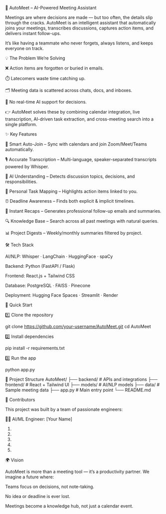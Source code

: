🤖 AutoMeet – AI-Powered Meeting Assistant

Meetings are where decisions are made — but too often, the details slip through the cracks.
AutoMeet is an intelligent assistant that automatically joins your meetings, transcribes discussions, captures action items, and delivers instant follow-ups.

It’s like having a teammate who never forgets, always listens, and keeps everyone on track.

💡 The Problem We’re Solving

❌ Action items are forgotten or buried in emails.

⏱️ Latecomers waste time catching up.

🗂️ Meeting data is scattered across chats, docs, and inboxes.

🤯 No real-time AI support for decisions.

👉 AutoMeet solves these by combining calendar integration, live transcription, AI-driven task extraction, and cross-meeting search into a single platform.

✨ Key Features

📅 Smart Auto-Join – Sync with calendars and join Zoom/Meet/Teams automatically.

🎙️ Accurate Transcription – Multi-language, speaker-separated transcripts powered by Whisper.

🧠 AI Understanding – Detects discussion topics, decisions, and responsibilities.

📌 Personal Task Mapping – Highlights action items linked to you.

⏰ Deadline Awareness – Finds both explicit & implicit timelines.

📧 Instant Recaps – Generates professional follow-up emails and summaries.

🔍 Knowledge Base – Search across all past meetings with natural queries.

📊 Project Digests – Weekly/monthly summaries filtered by project.

🛠️ Tech Stack

AI/NLP: Whisper · LangChain · HuggingFace · spaCy

Backend: Python (FastAPI / Flask)

Frontend: React.js + Tailwind CSS

Database: PostgreSQL · FAISS · Pinecone

Deployment: Hugging Face Spaces · Streamlit · Render

🚀 Quick Start

1️⃣ Clone the repository

git clone https://github.com/your-username/AutoMeet.git
cd AutoMeet


2️⃣ Install dependencies

pip install -r requirements.txt


3️⃣ Run the app

python app.py

📂 Project Structure
AutoMeet/
 ├── backend/        # APIs and integrations
 ├── frontend/       # React + Tailwind UI
 ├── models/         # AI/NLP models
 ├── data/           # Sample meeting data
 ├── app.py          # Main entry point
 └── README.md

👥 Contributors

This project was built by a team of passionate engineers:

🧑‍💻 AI/ML Engineer: [Your Name]

1) 
2) 
3) 
4) 
5) 

🌍 Vision

AutoMeet is more than a meeting tool — it’s a productivity partner.
We imagine a future where:

Teams focus on decisions, not note-taking.

No idea or deadline is ever lost.

Meetings become a knowledge hub, not just a calendar event.